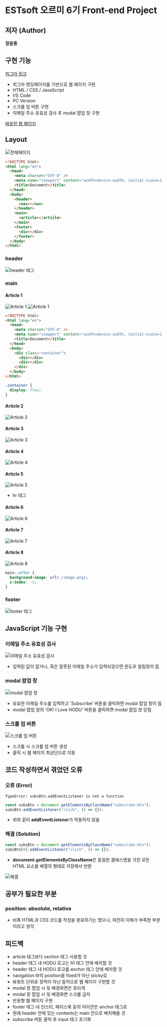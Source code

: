 # ESTsoft 오르미 6기 Front-end Project

## 저자 (Author)

**장윤종**

## 구현 기능

[피그마 링크](<https://www.figma.com/design/s9RCnA6dSi3QHHeMDFHKE6/EST-%EC%98%A4%EB%A5%B4%EB%AF%B8(BE)_HTML%2FCSS%2FJS?node-id=104924-12&t=DkHqKMa1PBxYw4n3-0>)

- 피그마 렌딩페이지를 기반으로 웹 페이지 구현
- HTML / CSS / JavaScript
- VS Code
- PC Version
- 스크롤 업 버튼 구현
- 이메일 주소 유효성 검사 후 modal 팝업 창 구현

[배포된 웹 페이지](https://yoonjong-j.github.io/ESTsoft-FE-Project/)

## Layout

![전체페이지](./Screenshots/whole_page.JPG)

```HTML
<!DOCTYPE html>
<html lang="en">
  <head>
    <meta charset="UTF-8" />
    <meta name="viewport" content="width=device-width, initial-scale=1.0" />
    <title>Document</title>
  </head>
  <body>
    <header>
      <nav></nav>
    </header>
    <main>
      <article></article>
    </main>
    <footer>
      <div></div>
    </footer>
  </body>
</html>
```

### header

![header 태그](./Screenshots/header.JPG)

### main

#### Article 1

![Article 1](./Screenshots/main_1.JPG)
![Article 1](./Screenshots/main_1_.jpg)

```HTML
<!DOCTYPE html>
<html lang="en">
  <head>
    <meta charset="UTF-8" />
    <meta name="viewport" content="width=device-width, initial-scale=1.0" />
    <title>Document</title>
  </head>
  <body>
    <div class="container">
      <div></div>
      <div></div>
    </div>
  </body>
</html>
```

```CSS
.container {
  display: flex;
}
```

#### Article 2

![Article 2](./Screenshots/main_2.JPG)

#### Article 3

![Article 3](./Screenshots/main_3.JPG)

#### Article 4

![Article 4](./Screenshots/main_4.JPG)

#### Article 5

![Article 5](./Screenshots/main_5.JPG)

- hr 태그

#### Article 6

![Article 6](./Screenshots/main_6.JPG)

#### Article 7

![Article 7](./Screenshots/main_7.JPG)

#### Article 8

![Article 8](./Screenshots/main_8.JPG)

```CSS
main::after {
  background-image: url(./image.png);
  z-index: -1;
}
```

### footer

![footer 태그](./Screenshots/footer.JPG)

## JavaScript 기능 구현

### 이메일 주소 유효성 검사

![이메일 주소 유효성 검사](./Screenshots/js_1.JPG)

- 입력된 값이 없거나, 혹은 잘못된 이메일 주소가 입력되었으면 윈도우 알림창이 뜸

### modal 팝업 창

![modal 팝업 창](./Screenshots/js_2.JPG)

- 유효한 이메일 주소를 입력하고 'Subscribe' 버튼을 클릭하면 modal 팝업 창이 뜸
- modal 팝업 창의 'OK! I Love HODU' 버튼을 클릭하면 modal 팝업 창 닫힘

### 스크롤 업 버튼

![스크롤 업 버튼](./Screenshots/scroll_up_btn.JPG)

- 스크롤 시 스크롤 업 버튼 생성
- 클릭 시 웹 페이지 최상단으로 이동

## 코드 작성하면서 겪었던 오류

### 오류 (Error)

```
TypeError: subsBtn.addEventListener is not a function
```

```JavaScript
const subsBtn = document.getElementsByClassName("subscribe-btn");
subsBtn.addEventListener("click", () => {});
```

- 위와 같이 **addEventListener**가 작동하지 않음

### 해결 (Solution)

```JavaScript
const subsBtn = document.getElementsByClassName("subscribe-btn");
subsBtn[0].addEventListener("click", () => {});
```

- **document.getElementsByClassName**은 동일한 클래스명을 가진 모든 HTML 요소를 배열의 형태로 저장해서 반환

![해결](./Screenshots/js_2_.png)

## 공부가 필요한 부분

### position: absolute, relative

- 비록 HTML과 CSS 코드를 작성을 완료하기는 했으나, 여전히 이해가 부족한 부분이라고 생각

## 피드백

- article 태그보다 section 태그 사용할 것
- header 태그 내 HODU 로고는 h1 태그 안에 배치할 것
- header 태그 내 HODU 로고를 anchor 태그 안에 배치할 것
- navigation 바의 position을 fixed가 아닌 sticky로
- 뷰포트 단위로 정적이 아닌 동적으로 웹 페이지 구현할 것
- modal 창 팝업 시 뒷 배경화면은 흐리게
- modal 창 팝업 시 뒷 배경화면 스크롤 금지
- 반응형 웹 페이지 구현
- footer 태그 내 인스타, 페이스북 등의 아이콘은 anchor 태그로
- 원래 header 안에 있는 contents는 main 안으로 배치해둘 것
- subscribe 버튼 클릭 후 input 태그 초기화
